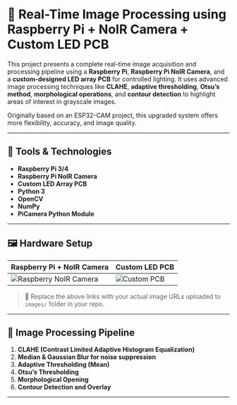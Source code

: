 # 🎯 Real-Time Image Processing using Raspberry Pi + NoIR Camera + Custom LED PCB

This project presents a complete real-time image acquisition and processing pipeline using a **Raspberry Pi**, **Raspberry Pi NoIR Camera**, and a **custom-designed LED array PCB** for controlled lighting. It uses advanced image processing techniques like **CLAHE**, **adaptive thresholding**, **Otsu’s method**, **morphological operations**, and **contour detection** to highlight areas of interest in grayscale images.

Originally based on an ESP32-CAM project, this upgraded system offers more flexibility, accuracy, and image quality.

---

## 🧰 Tools & Technologies

- **Raspberry Pi 3/4**
- **Raspberry Pi NoIR Camera**
- **Custom LED Array PCB**
- **Python 3**
- **OpenCV**
- **NumPy**
- **PiCamera Python Module**

---

## 🖼️ Hardware Setup

| Raspberry Pi + NoIR Camera | Custom LED PCB |
|----------------------------|----------------|
| ![Raspberry NoIR Camera](https://raw.githubusercontent.com/your-username/your-repo/main/images/raspberry_pi_noir.jpg) | ![Custom PCB](https://raw.githubusercontent.com/your-username/your-repo/main/images/custom_led_pcb.jpg) |

> 📌 Replace the above links with your actual image URLs uploaded to `images/` folder in your repo.

---

## 🔬 Image Processing Pipeline

1. **CLAHE (Contrast Limited Adaptive Histogram Equalization)**  
2. **Median & Gaussian Blur for noise suppression**
3. **Adaptive Thresholding (Mean)**
4. **Otsu’s Thresholding**
5. **Morphological Opening**
6. **Contour Detection and Overlay**

---


